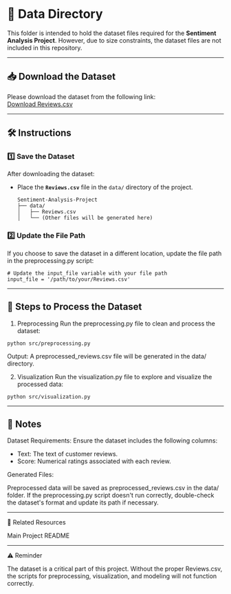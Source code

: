 # 📂 Data Directory  
This folder is intended to hold the dataset files required for the **Sentiment Analysis Project**. However, due to size constraints, the dataset files are not included in this repository.  

---

## 📥 Download the Dataset  

Please download the dataset from the following link:  
[Download Reviews.csv](https://www.kaggle.com/datasets/snap/amazon-fine-food-reviews?resource=download)

---

## 🛠️ Instructions  

### 1️⃣ Save the Dataset  
After downloading the dataset:  
- Place the **`Reviews.csv`** file in the `data/` directory of the project.  
  ```
  Sentiment-Analysis-Project  
  ├── data/  
  │   ├── Reviews.csv  
  │   └── (Other files will be generated here)
  ```

### 2️⃣ Update the File Path
If you choose to save the dataset in a different location, update the file path in the preprocessing.py script:
```
# Update the input_file variable with your file path
input_file = '/path/to/your/Reviews.csv'
```

---

## 🏃 Steps to Process the Dataset
1) Preprocessing
Run the preprocessing.py file to clean and process the dataset:
```
python src/preprocessing.py
```

Output: A preprocessed_reviews.csv file will be generated in the data/ directory.

2) Visualization
Run the visualization.py file to explore and visualize the processed data:
```
python src/visualization.py
```

---

## 📜 Notes
Dataset Requirements:
Ensure the dataset includes the following columns:
- Text: The text of customer reviews.
- Score: Numerical ratings associated with each review.

Generated Files:

Preprocessed data will be saved as preprocessed_reviews.csv in the data/ folder.
If the preprocessing.py script doesn't run correctly, double-check the dataset's format and update its path if necessary.

---

🔗 Related Resources

Main Project README

---

⚠️ Reminder

The dataset is a critical part of this project. Without the proper Reviews.csv, the scripts for preprocessing, visualization, and modeling will not function correctly.
